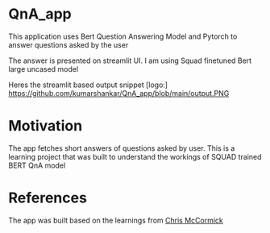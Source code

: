 # QnA_app
This application uses Bert Question Answering Model and Pytorch to answer questions asked by the user

The answer is presented on streamlit UI. I am using Squad finetuned Bert large uncased model

Heres the streamlit based output snippet
[logo:] https://github.com/kumarshankar/QnA_app/blob/main/output.PNG

# Motivation
The app fetches short answers of questions asked by user. This is a learning project that was built to understand the workings of SQUAD trained BERT QnA model

# References
The app was built based on the learnings from [Chris McCormick](https://mccormickml.com/tutorials/)
